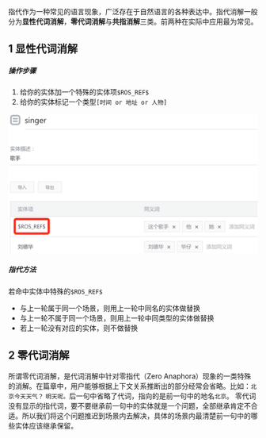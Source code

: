 指代作为一种常见的语言现象，广泛存在于自然语言的各种表达中。指代消解一般分为**显性代词消解**，**零代词消解**与**共指消解**三类。前两种在实际中应用最为常见。

## 1 显性代词消解
##### 操作步骤
1. 给你的实体加一个特殊的实体项`$ROS_REF$`
2. 给你的实体标记一个类型`[时间 or 地址 or 人物]` 

![](images/1491740128.png)

##### 指代方法

若命中实体中特殊的`$ROS_REF$`

 - 与上一轮属于同一个场景，则用上一轮中同名的实体做替换
 - 与上一轮不属于同一个场景，则用上一轮中同类型的实体做替换
 - 若上一轮没有对应的实体，则不做替换

## 2 零代词消解
所谓零代词消解，是代词消解中针对零指代（Zero Anaphora）现象的一类特殊的消解。在篇章中，用户能够根据上下文关系推断出的部分经常会省略。比如：`北京今天天气？` `明天呢。`后一句中省略了代词，指向的是前一句中的地名`北京`。
零代词没有显示的指代词，要不要继承前一句中的实体就是一个问题，全部继承肯定不合适。所以我们将这个问题推迟到场景内去解决，具体的场景内最清楚前一句中的哪些实体应该继承保留。
